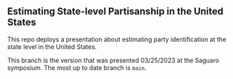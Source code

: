 ## Estimating State-level Partisanship in the United States

This repo deploys a presentation about estimating party identification at the state level in the United States.

This branch is the version that was presented 03/25/2023 at the Saguaro symposium. The most up to date branch is `main`.

